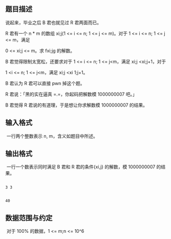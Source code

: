 ## 题目描述

<p>说起来，毕业之后 B 君也就见过 R 君两面而已。</p>
<div>
 R 君有一个 n * m 的数组 xi;j(1 <= i <= n; 1 <= j <= m)。对于 1 <= i <= n; 1 <= j <= m，满足
</div>
<div>
 0 <= xi;j <= m。求 fxi;jg 的解数。
</div>
<div>
 B 君觉得限制太宽松，还要求对于 1 <= i <= n; 1 <= j<m，满足 xi;j <xi;j+1，对于
</div>
<div>
 1 <i <= n; 1 <= j<m，满足 xi;j <xi 1;j+1。
</div>
<div>
 B 君认为 R 君可以直接 pwn 掉这个题。
</div>
<div>
 R 君说：「黑的实在逼真 =.=，你起码把解数模 1000000007 吧。」
</div>
<div>
 B 君觉得 R 君说的有道理，于是想让你求解数模 1000000007 的结果。
</div>

## 输入格式

<p> 一行两个整数表示 n, m，含义如题目中所述。</p>

## 输出格式

<p> 一行一个数表示同时满足 B 君和 R 君的条件{xi,j} 的解数，模 1000000007 的结果。</p>

```input1
3 3
```
```output1
40
```
## 数据范围与约定

<p> 对于 100% 的数据，1 <= m;n <= 10^6</p>
<br>
<div></div>

